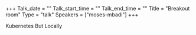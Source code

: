 +++
Talk_date = ""
Talk_start_time = ""
Talk_end_time = ""
Title = "Breakout room"
Type = "talk"
Speakers = ["moses-mbadi"]
+++

Kubernetes But Locally
